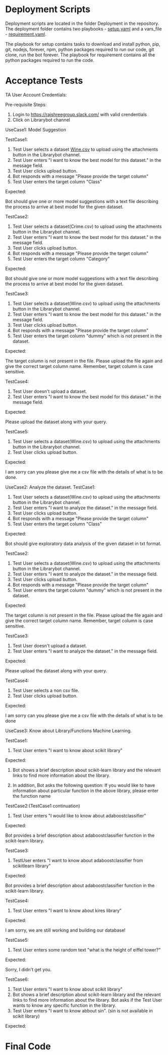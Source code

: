 # Deployment Scripts 
Deployment scripts are located in the folder Deployment in the repository. The deployment folder contains two playbooks - [setup.yaml](https://github.ncsu.edu/csc510-fall2019/CSC510-23/blob/master/Deployment/setup.yaml) and  a vars_file - [requirement.yaml](https://github.ncsu.edu/csc510-fall2019/CSC510-23/blob/master/Deployment/requirements.yaml).<br/>

The playbook for setup contains tasks to download and install python, pip, git, nodejs, forever, npm, python packages required to run our code, git clone, run the bot forever. The playbook for requirement contains all the python packages required to run the code. 


# Acceptance Tests 

TA User Account Credentials:

Pre-requisite Steps:
1. Login to https://rajshreegroup.slack.com/ with valid crendentials
2. Click on Librarybot channel

UseCase1: Model Suggestion

TestCase1:
1. Test User selects a dataset [Wine.csv](https://drive.google.com/open?id=1DAMCOHTMpKuizsAS_SXApEmMgOhXJQ7x) to upload using the attachments button in the Librarybot channel.
2. Test User enters "I want to know the best model for this dataset." in the message field.
3. Test User clicks upload button.
4. Bot responds with a message "Please provide the target column"
5. Test User enters the target column "Class"

Expected:

Bot should give one or more model suggestions with a text file describing the process to arrive at best model for the given dataset.

TestCase2:
1. Test User selects a dataset(Crime.csv) to upload using the attachments button in the Librarybot channel.
2. Test User enters "I want to know the best model for this dataset." in the message field.
3. Test User clicks upload button.
4. Bot responds with a message "Please provide the target column"
5. Test User enters the target column "Category"

Expected:

Bot should give one or more model suggestions with a text file describing the process to arrive at best model for the given dataset.

TestCase3:
1. Test User selects a dataset(Wine.csv) to upload using the attachments button in the Librarybot channel.
2. Test User enters "I want to know the best model for this dataset." in the message field.
3. Test User clicks upload button.
4. Bot responds with a message "Please provide the target column"
5. Test User enters the target column "dummy" which is not present in the dataset.

Expected: 

The target column is not present in the file. Please upload the file again and give the correct target column name. Remember, target column is case sensitive.

TestCase4:
1. Test User doesn't upload a dataset.
2. Test User enters "I want to know the best model for this dataset." in the message field.

Expected:

Please upload the dataset along with your query.

TestCase5:
1. Test User selects a dataset(Wine.csv) to upload using the attachments button in the Librarybot channel.
2. Test User clicks upload button.

Expected:

I am sorry can you please give me a csv file with the details of what is to be done.

UseCase2: Analyze the dataset.
TestCase1: 
1. Test User selects a dataset(Wine.csv) to upload using the attachments button in the Librarybot channel.
2. Test User enters "I want to analyze the dataset." in the message field.
3. Test User clicks upload button.
4. Bot responds with a message "Please provide the target column"
5. Test User enters the target column "Class"

Expected:

Bot should give exploratory data analysis of the given dataset in txt format.

TestCase2: 
1. Test User selects a dataset(Wine.csv) to upload using the attachments button in the Librarybot channel.
2. Test User enters "I want to analyze the dataset." in the message field.
3. Test User clicks upload button.
4. Bot responds with a message "Please provide the target column"
5. Test User enters the target column "dummy" which is not present in the dataset.

Expected:

The target column is not present in the file. Please upload the file again and give the correct target column name. Remember, target column is case sensitive.

TestCase3:
1. Test User doesn't upload a dataset.
2. Test User enters "I want to analyze the dataset." in the message field.

Expected:

Please upload the dataset along with your query.

TestCase4:
1. Test User selects a non csv file.
2. Test User clicks upload button.

Expected:

I am sorry can you please give me a csv file with the details of what is to be done

UseCase3: Know about Library/Functions Machine Learning.

TestCase1: 
1. Test User enters "I want to know about scikit library"

Expected:

1. Bot shows a brief description about scikit-learn library and the relevant links to find more information about the library.

2. In addition, Bot asks the following question: If you would like to have information about particular function in the above library, please enter the function name

TestCase2:(TestCase1 continuation)

1. Test User enters "I would like to know about adaboostclassifier"

Expected:

Bot provides a brief description about adaboostclassifier function in the scikit-learn library.

TestCase3:

1. TestUser enters "I want to know about adaboostclassifier from scikitlearn library" 

Expected:

Bot provides a brief description about adaboostclassifier function in the scikit-learn library.

TestCase4:

1. Test User enters "I want to know about kires library"

Expected:

I am sorry, we are still working and building our database!

TestCase5: 

1. Test User enters some random text "what is the height of eiffel tower?"

Expected:

Sorry, I didn't get you.

TestCase6:
1. Test User enters "I want to know about scikit library"
2. Bot shows a brief description about scikit-learn library and the relevant links to find more information about the library. Bot asks if the Test User wants to know any specific function in the library.
3. Test User enters "I want to know abbout sin". (sin is not available in scikit library)

Expected:




# Final Code 

